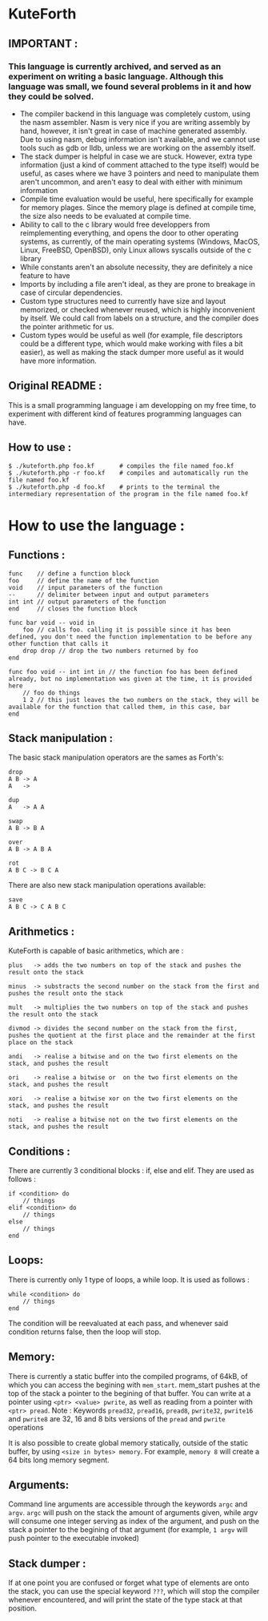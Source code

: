 # KuteForth

## IMPORTANT :
### This language is currently archived, and served as an experiment on writing a basic language. Although this language was small, we found several problems in it and how they could be solved.

- The compiler backend in this language was completely custom, using the nasm assembler. Nasm is very nice if you are writing assembly by hand, however, it isn't great in case of machine generated assembly. Due to using nasm, debug information isn't available, and we cannot use tools such as gdb or lldb, unless we are working on the assembly itself.
- The stack dumper is helpful in case we are stuck. However, extra type information (just a kind of comment attached to the type itself) would be useful, as cases where we have 3 pointers and need to manipulate them aren't uncommon, and aren't easy to deal with either with minimum information
- Compile time evaluation would be useful, here specifically for example for memory plages. Since the memory plage is defined at compile time, the size also needs to be evaluated at compile time.
- Ability to call to the c library would free developpers from reimplementing everything, and opens the door to other operating systems, as currently, of the main operating systems (Windows, MacOS, Linux, FreeBSD, OpenBSD), only Linux allows syscalls outside of the c library
- While constants aren't an absolute necessity, they are definitely a nice feature to have
- Imports by including a file aren't ideal, as they are prone to breakage in case of circular dependencies.
- Custom type structures need to currently have size and layout memorized, or checked whenever reused, which is highly inconvenient by itself. We could call from labels on a structure, and the compiler does the pointer arithmetic for us.
- Custom types would be useful as well (for example, file descriptors could be a different type, which would make working with files a bit easier), as well as making the stack dumper more useful as it would have more information.

## Original README :

This is a small programming language i am developping on my free time, to experiment with different kind of features programming languages can have.


## How to use : 

```console
$ ./kuteforth.php foo.kf       # compiles the file named foo.kf
$ ./kuteforth.php -r foo.kf    # compiles and automatically run the file named foo.kf
$ ./kuteforth.php -d foo.kf    # prints to the terminal the intermediary representation of the program in the file named foo.kf
```
# How to use the language :

## Functions :
```
func    // define a function block
foo     // define the name of the function
void    // input parameters of the function
--      // delimiter between input and output parameters
int int // output parameters of the function
end     // closes the function block

func bar void -- void in
    foo // calls foo. calling it is possible since it has been defined, you don't need the function implementation to be before any other function that calls it
    drop drop // drop the two numbers returned by foo
end

func foo void -- int int in // the function foo has been defined already, but no implementation was given at the time, it is provided here
    // foo do things
    1 2 // this just leaves the two numbers on the stack, they will be available for the function that called them, in this case, bar
end
```


## Stack manipulation :

The basic stack manipulation operators are the sames as Forth's:
```
drop
A B -> A
A   ->

dup
A   -> A A

swap
A B -> B A

over
A B -> A B A

rot
A B C -> B C A
```

There are also new stack manipulation operations available:
```
save
A B C -> C A B C
```

## Arithmetics :

KuteForth is capable of basic arithmetics, which are :
```
plus   -> adds the two numbers on top of the stack and pushes the result onto the stack

minus  -> substracts the second number on the stack from the first and pushes the result onto the stack

mult   -> multiplies the two numbers on top of the stack and pushes the result onto the stack

divmod -> divides the second number on the stack from the first, pushes the quotient at the first place and the remainder at the first place on the stack

andi   -> realise a bitwise and on the two first elements on the stack, and pushes the result

ori    -> realise a bitwise or  on the two first elements on the stack, and pushes the result

xori   -> realise a bitwise xor on the two first elements on the stack, and pushes the result

noti   -> realise a bitwise not on the two first elements on the stack, and pushes the result
```

## Conditions :

There are currently 3 conditional blocks : if, else and elif. They are used as follows :
```
if <condition> do
	// things
elif <condition> do
	// things
else
	// things
end
```

## Loops:
There is currently only 1 type of loops, a while loop. It is used as follows :
```
while <condition> do
	// things
end
```
The condition will be reevaluated at each pass, and whenever said condition returns false, then the loop will stop.

## Memory:
There is currently a static buffer into the compiled programs, of 64kB, of which you can access the begining with `mem_start`. mem_start pushes at the top of the stack a pointer to the begining of that buffer. You can write at a pointer using `<ptr> <value> pwrite`, as well as reading from a pointer with `<ptr> pread`.
Note : Keywords `pread32`, `pread16`, `pread8`, `pwrite32`, `pwrite16` and  `pwrite8` are 32, 16 and 8 bits versions of the `pread` and `pwrite` operations

It is also possible to create global memory statically, outside of the static buffer, by using `<size in bytes> memory`. For example, `memory 8` will create a 64 bits long memory segment.

## Arguments:
Command line arguments are accessible through the keywords `argc` and `argv`. `argc` will push on the stack the amount of arguments given, while argv will consume one integer serving as index of the argument, and push on the stack a pointer to the begining of that argument (for example, `1 argv` will push pointer to the executable invoked)

## Stack dumper :
If at one point you are confused or forget what type of elements are onto the stack, you can use the special keyword `???`, which will stop the compiler whenever encountered, and will print the state of the type stack at that position.
